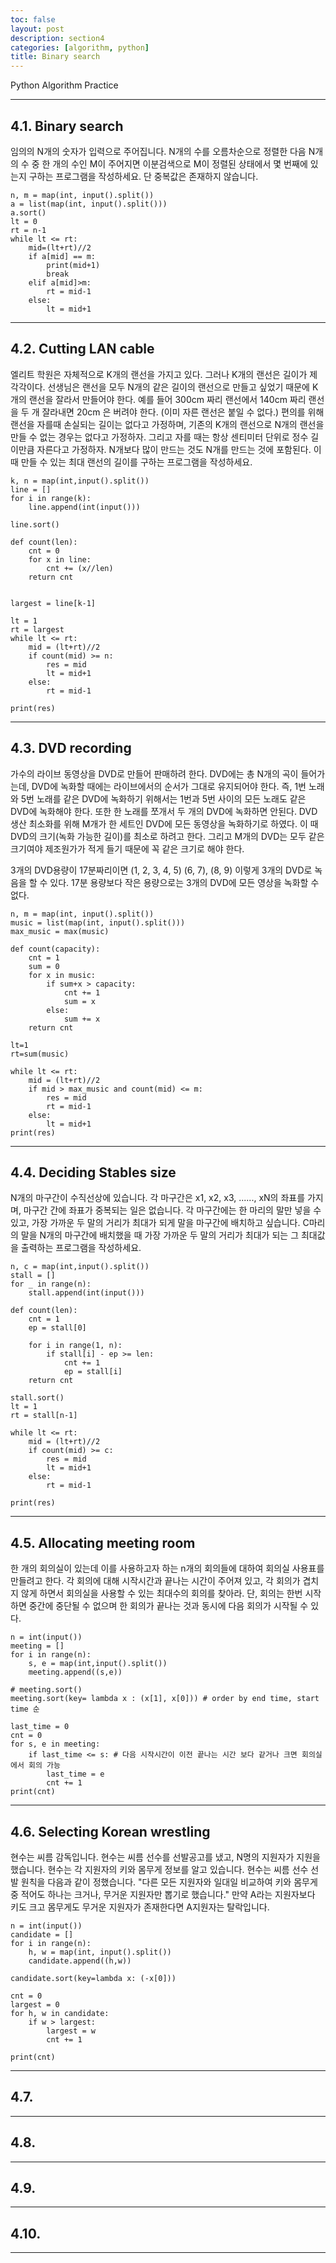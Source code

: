```yaml
---
toc: false
layout: post
description: section4
categories: [algorithm, python]
title: Binary search
---
```


Python Algorithm Practice

---

## 4.1. Binary search  
임의의 N개의 숫자가 입력으로 주어집니다. N개의 수를 오름차순으로 정렬한 다음 N개의 수 중 한 개의 수인 M이 주어지면 이분검색으로 M이 정렬된 상태에서 몇 번째에 있는지 구하는 프로그램을 작성하세요. 단 중복값은 존재하지 않습니다.  

```
n, m = map(int, input().split())
a = list(map(int, input().split()))
a.sort()
lt = 0
rt = n-1
while lt <= rt:
    mid=(lt+rt)//2
    if a[mid] == m:
        print(mid+1)
        break
    elif a[mid]>m:
        rt = mid-1
    else:
        lt = mid+1
```


---

## 4.2. Cutting LAN cable
엘리트 학원은 자체적으로 K개의 랜선을 가지고 있다. 그러나 K개의 랜선은 길이가 제각각이다. 
선생님은 랜선을 모두 N개의 같은 길이의 랜선으로 만들고 싶었기 때문에 K개의 랜선을 잘라서 만들어야 한다.
예를 들어 300cm 짜리 랜선에서 140cm 짜리 랜선을 두 개 잘라내면 20cm 은 버려야 한다. (이미 자른 랜선은 붙일 수 없다.)
편의를 위해 랜선을 자를때 손실되는 길이는 없다고 가정하며, 기존의 K개의 랜선으로 N개의 랜선을 만들 수 없는 경우는 없다고 가정하자. 
그리고 자를 때는 항상 센티미터 단위로 정수 길이만큼 자른다고 가정하자. 
N개보다 많이 만드는 것도 N개를 만드는 것에 포함된다. 이때 만들 수 있는 최대 랜선의 길이를 구하는 프로그램을 작성하세요.

```
k, n = map(int,input().split())
line = []
for i in range(k):
    line.append(int(input()))

line.sort()

def count(len):
    cnt = 0
    for x in line:
        cnt += (x//len)
    return cnt


largest = line[k-1] 

lt = 1
rt = largest
while lt <= rt:
    mid = (lt+rt)//2
    if count(mid) >= n:
        res = mid
        lt = mid+1
    else:
        rt = mid-1

print(res)
```


---

## 4.3. DVD recording
가수의 라이브 동영상을 DVD로 만들어 판매하려 한다. 
DVD에는 총 N개의 곡이 들어가는데, DVD에 녹화할 때에는 라이브에서의 순서가 그대로 유지되어야 한다.
즉, 1번 노래와 5번 노래를 같은 DVD에 녹화하기 위해서는 1번과 5번 사이의 모든 노래도 같은 DVD에 녹화해야 한다.
또한 한 노래를 쪼개서 두 개의 DVD에 녹화하면 안된다.
DVD 생산 최소화를 위해 M개가 한 세트인 DVD에 모든 동영상을 녹화하기로 하였다. 
이 때 DVD의 크기(녹화 가능한 길이)를 최소로 하려고 한다. 
그리고 M개의 DVD는 모두 같은 크기여야 제조원가가 적게 들기 때문에 꼭 같은 크기로 해야 한다.

3개의 DVD용량이 17분짜리이면 (1, 2, 3, 4, 5) (6, 7), (8, 9) 이렇게 3개의 DVD로 녹음을 할 수 있다.
17분 용량보다 작은 용량으로는 3개의 DVD에 모든 영상을 녹화할 수 없다.

```
n, m = map(int, input().split())
music = list(map(int, input().split()))
max_music = max(music)

def count(capacity):
    cnt = 1
    sum = 0
    for x in music:
        if sum+x > capacity:
            cnt += 1
            sum = x
        else:
            sum += x
    return cnt

lt=1
rt=sum(music)

while lt <= rt:
    mid = (lt+rt)//2
    if mid > max_music and count(mid) <= m:
        res = mid
        rt = mid-1
    else:
        lt = mid+1
print(res)
```

---

## 4.4. Deciding Stables size
N개의 마구간이 수직선상에 있습니다. 각 마구간은 x1, x2, x3, ......, xN의 좌표를 가지며, 마구간 간에 좌표가 중복되는 일은 없습니다.
각 마구간에는 한 마리의 말만 넣을 수 있고, 가장 가까운 두 말의 거리가 최대가 되게 말을 마구간에 배치하고 싶습니다. 
C마리의 말을 N개의 마구간에 배치했을 때 가장 가까운 두 말의 거리가 최대가 되는 그 최대값을 출력하는 프로그램을 작성하세요.

```
n, c = map(int,input().split())
stall = []
for _ in range(n):
    stall.append(int(input()))

def count(len):
    cnt = 1
    ep = stall[0]

    for i in range(1, n):
        if stall[i] - ep >= len:
            cnt += 1
            ep = stall[i]
    return cnt

stall.sort()
lt = 1
rt = stall[n-1]

while lt <= rt:
    mid = (lt+rt)//2
    if count(mid) >= c:
        res = mid
        lt = mid+1
    else:
        rt = mid-1

print(res)
```

---

## 4.5. Allocating meeting room
한 개의 회의실이 있는데 이를 사용하고자 하는 n개의 회의들에 대하여 회의실 사용표를 만들려고 한다.
각 회의에 대해 시작시간과 끝나는 시간이 주어져 있고, 각 회의가 겹치지 않게 하면서 회의실을 사용할 수 있는 최대수의 회의를 찾아라.
단, 회의는 한번 시작하면 중간에 중단될 수 없으며 한 회의가 끝나는 것과 동시에 다음 회의가 시작될 수 있다.
```
n = int(input())
meeting = []
for i in range(n):
    s, e = map(int,input().split())
    meeting.append((s,e))

# meeting.sort()
meeting.sort(key= lambda x : (x[1], x[0])) # order by end time, start time 순

last_time = 0
cnt = 0
for s, e in meeting:
    if last_time <= s: # 다음 시작시간이 이전 끝나는 시간 보다 같거나 크면 회의실에서 회의 가능
        last_time = e
        cnt += 1
print(cnt)
```
---

## 4.6. Selecting Korean wrestling
현수는 씨름 감독입니다. 현수는 씨름 선수를 선발공고를 냈고, N명의 지원자가 지원을 했습니다.
현수는 각 지원자의 키와 몸무게 정보를 알고 있습니다.
현수는 씨름 선수 선발 원칙을 다음과 같이 정했습니다.
"다른 모든 지원자와 일대일 비교하여 키와 몸무게 중 적어도 하나는 크거나, 무거운 지원자만 뽑기로 했습니다."
만약 A라는 지원자보다 키도 크고 몸무게도 무거운 지원자가 존재한다면 A지원자는 탈락입니다.

```
n = int(input())
candidate = []
for i in range(n):
    h, w = map(int, input().split())
    candidate.append((h,w))

candidate.sort(key=lambda x: (-x[0]))

cnt = 0
largest = 0
for h, w in candidate:
    if w > largest:
        largest = w
        cnt += 1
    
print(cnt)
```
---

## 4.7. 

---

## 4.8. 

---

## 4.9. 

---

## 4.10. 

---
